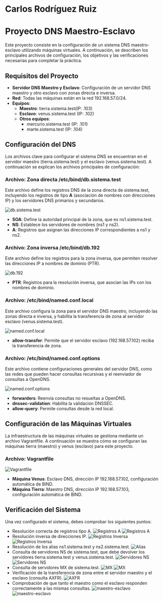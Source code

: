 
# Carlos Rodríguez Ruiz

# Proyecto DNS Maestro-Esclavo

Este proyecto consiste en la configuración de un sistema DNS maestro-esclavo utilizando máquinas virtuales. A continuación, se describen los principales archivos de configuración, los objetivos y las verificaciones necesarias para completar la práctica.

## Requisitos del Proyecto

- **Servidor DNS Maestro y Esclavo**: Configuración de un servidor DNS maestro y otro esclavo con zonas directa e inversa.
- **Red**: Todas las máquinas están en la red 192.168.57.0/24.
- **Equipos**:
  - **Maestro**: tierra.sistema.test(IP: .103)
  - **Esclavo**: venus.sistema.test (IP: .102)
  - **Otros equipos**:
    - mercurio.sistema.test (IP: .101)
    - marte.sistema.test (IP: .104)

## Configuración del DNS

Los archivos clave para configurar el sistema DNS se encuentran en el servidor maestro (tierra.sistema.test) y el esclavo (venus.sistema.test). A continuación se explican los archivos principales de configuración:

### Archivo: Zona directa /etc/bind/db.sistema.test

Este archivo define los registros DNS de la zona directa de sistema.test, incluyendo los registros de tipo **A** (asociación de nombres con direcciones IP) y los servidores DNS primarios y secundarios.

![db.sistema.test](./db.sistema.png)

- **SOA**: Define la autoridad principal de la zona, que es ns1.sistema.test.
- **NS**: Establece los servidores de nombres (ns1 y ns2).
- **A**: Registros que asignan las direcciones IP correspondientes a ns1 y ns2.

### Archivo: Zona inversa /etc/bind/db.192

Este archivo define los registros para la zona inversa, que permiten resolver las direcciones IP a nombres de dominio (PTR).

![db.192](./db.192imagen.png)

- **PTR**: Registros para la resolución inversa, que asocian las IPs con los nombres de dominio.

### Archivo: /etc/bind/named.conf.local

Este archivo configura la zona para el servidor DNS maestro, incluyendo las zonas directa e inversa, y habilita la transferencia de zona al servidor esclavo (venus.sistema.test).


![named.conf.local](./named.conf.localimagen.png)


- **allow-transfer**: Permite que el servidor esclavo (192.168.57.102) reciba la transferencia de zona.

### Archivo: /etc/bind/named.conf.options

Este archivo contiene configuraciones generales del servidor DNS, como las redes que pueden hacer consultas recursivas y el reenviador de consultas a OpenDNS.

![named.conf.options](./named.options.png)


- **forwarders**: Reenvía consultas no resueltas a OpenDNS.
- **dnssec-validation**: Habilita la validación DNSSEC.
- **allow-query**: Permite consultas desde la red local.

## Configuración de las Máquinas Virtuales

La infraestructura de las máquinas virtuales se gestiona mediante un archivo Vagrantfile. A continuación se muestra cómo se configuran las máquinas tierra (maestro) y venus (esclavo) para este proyecto.

### Archivo: Vagrantfile


![Vagrantfile](./vagrantfileimagen.png)


- **Máquina Venus**: Esclavo DNS, dirección IP 192.168.57.102, configuración automática de BIND.
- **Máquina Tierra**: Maestro DNS, dirección IP 192.168.57.103, configuración automática de BIND.

## Verificación del Sistema

Una vez configurado el sistema, debes comprobar los siguientes puntos:

- Resolución correcta de registros tipo A.
![Registros A](./tipoA.png)
![Registros A](./tipoA2.png.png)
- Resolución inversa de direcciones IP.
![Registros Inversa](inversa1.png)
![Registros Inversa](inversa2.png)
- Resolución de los alias ns1.sistema.test y ns2.sistema.test.
![Alias](./ns1,ns2.png)
- Consulta de servidores NS de sistema.test, que debe devolver los servidores tierra.sistema.test y venus.sistema.test.
![Servidores NS](./NS1.png)
![Servidores NS](./NS2.png)
- Consulta de servidores MX de sistema.test.
![MX](./MX1.png)
![MX](./MX2.png)
- Verificación de la transferencia de zona entre el servidor maestro y el esclavo (consulta AXFR).
![AXFR](./axfr.png)
- Comprobación de que tanto el maestro como el esclavo responden correctamente a las mismas consultas.
![maestro-esclavo](./mestro-esclavo1.png)
![maestro-esclavo](./maestro-esclavo2.png)


